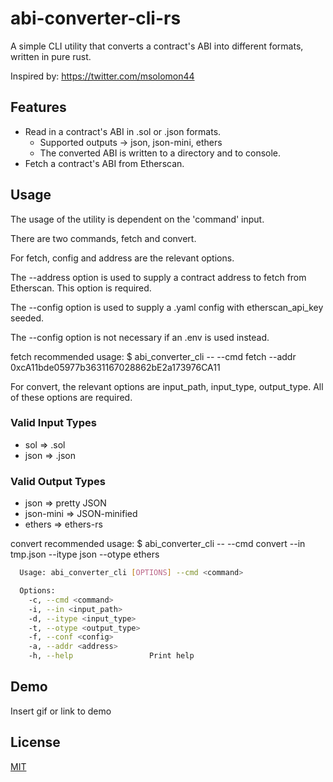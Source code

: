 # abi-converter-cli-rs

A simple CLI utility that converts a contract's ABI into different formats, written in pure rust.

Inspired by: https://twitter.com/msolomon44

## Features

- Read in a contract's ABI in .sol or .json formats.
  - Supported outputs -> json, json-mini, ethers
  - The converted ABI is written to a directory and to console.
- Fetch a contract's ABI from Etherscan.


## Usage

The usage of the utility is dependent on the 'command' input.

There are two commands, fetch and convert.

For fetch, config and address are the relevant options.

The --address option is used to supply a contract address to fetch from Etherscan. This option is required.

The --config option is used to supply a .yaml config with etherscan_api_key seeded.

The --config option is not necessary if an .env is used instead.

fetch recommended usage: $ abi_converter_cli -- --cmd fetch --addr 0xcA11bde05977b3631167028862bE2a173976CA11

For convert, the relevant options are input_path, input_type, output_type. All of these options are required.

### Valid Input Types
- sol => .sol
- json => .json

### Valid Output Types
- json => pretty JSON
- json-mini => JSON-minified
- ethers => ethers-rs

convert recommended usage: $ abi_converter_cli -- --cmd convert --in tmp.json --itype json --otype ethers 

```bash
  Usage: abi_converter_cli [OPTIONS] --cmd <command>

  Options:
    -c, --cmd <command>
    -i, --in <input_path>
    -d, --itype <input_type>
    -t, --otype <output_type>
    -f, --conf <config>
    -a, --addr <address>
    -h, --help                 Print help
```


## Demo

Insert gif or link to demo


## License

[MIT](https://choosealicense.com/licenses/mit/)
